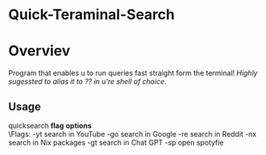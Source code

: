 # Quick-Teraminal-Search
# Overviev
Program that enables u to run queries fast straight form the terminal! 
*Highly sugessted to alias it to ?? in u're shell of choice*.
## Usage 
  quicksearch **flag** **options**\
  \Flags:
    \-yt  search in YouTube
    \-go  search in Google
    \-re  search in Reddit
    \-nx  search in Nix packages
    \-gt  search in Chat GPT
    \-sp  open spotyfie  


